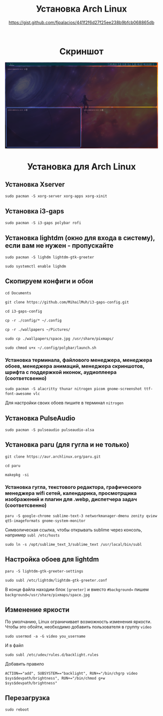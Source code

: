 <div align="center">

# Установка Arch Linux
https://gist.github.com/fjpalacios/441f2f6d27f25ee238b9bfcb068865db

<br>

# Скриншот
![screenshot](./assets/screenshot.png)

# Установка для Arch Linux
</div>

## Установка Xserver
```
sudo pacman -S xorg-server xorg-apps xorg-xinit
```

## Установка i3-gaps
```
sudo pacman -S i3-gaps polybar rofi
```

## Установка lightdm (окно для входа в систему), если вам не нужен - пропускайте
```
sudo pacman -S lighdm lightdm-gtk-greeter
```
```
sudo systemctl enable lighdm
```

## Скопируем конфиги и обои
```
cd Documents
```
```
git clone https://github.com/MihailMuh/i3-gaps-config.git
```
```
cd i3-gaps-config
```
```
cp -r ./config/* ~/.config
```
```
cp -r ./wallpapers ~/Pictures/
```
```
sudo cp ./wallpapers/space.jpg /usr/share/pixmaps/
```
```
sudo chmod u+x ~/.config/polybar/launch.sh
```

### Установка терминала, файлового менеджера, менеджера обоев, менеджера анимаций, менеджера скриншотов, шрифта с поддержкой иконок, аудиоплеера (соответсвенно)
```
sudo pacman -S alacritty thunar nitrogen picom gnome-screenshot ttf-font-awesome vlc
```
Для настройки своих обоев пишите в терминал ```nitrogen```

## Установка PulseAudio
```
sudo pacman -S pulseaudio pulseaudio-alsa
```

## Установка paru (для гугла и не только)
```
git clone https://aur.archlinux.org/paru.git
```
```
cd paru
```
```
makepkg -si
```

### Установка гугла, текстового редактора, графического менеджера wifi сетей, календарика, просмотрщика изображений и плагин для .webp, диспетчера задач (соответсвенно)
```
paru -S google-chrome sublime-text-3 networkmanager-dmenu zenity qview qt5-imageformats gnome-system-monitor
```

Символическая ссылка, чтобы открывать sublime через консоль, например ```subl /etc/hosts```
```
sudo ln -s /opt/sublime_text_3/sublime_text /usr/local/bin/subl
```

## Настройка обоев для lightdm
```
paru -S lightdm-gtk-greeter-settings
```
```
sudo subl /etc/lightdm/lightdm-gtk-greeter.conf
```
В конце файла находим блок ```[greeter]``` и вместо ```#background=``` пишем ```background=/usr/share/pixmaps/space.jpg```

## Изменение яркости
По умолчанию, Linux ограничивает возможность изменения яркости. Чтобы это обойти, необходимо добавить пользователя в группу ```video```
```
sudo usermod -a -G video you_username
```
И в файл
```
sudo subl /etc/udev/rules.d/backlight.rules
```
Добавить правило
```
ACTION=="add", SUBSYSTEM=="backlight", RUN+="/bin/chgrp video $sys$devpath/brightness", RUN+="/bin/chmod g+w $sys$devpath/brightness"
```

## Перезагрузка
```
sudo reboot
```
